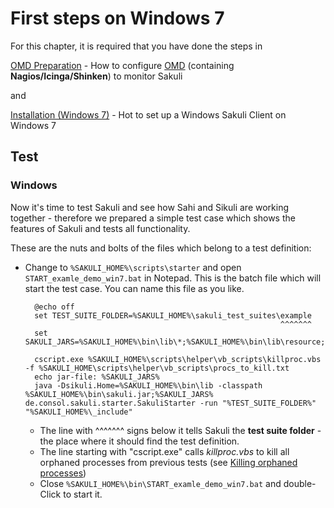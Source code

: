 # First steps on Windows 7

For this chapter, it is required that you have done the steps in 

[OMD Preparation](installation-omd.md) - How to configure [OMD](http://www.omdistro.org) (containing **Nagios/Icinga/Shinken**) to monitor Sakuli

and 

[Installation (Windows 7)](installation-windows.md) - Hot to set up a Windows Sakuli Client on Windows 7



## Test 

### Windows 
Now it's time to test Sakuli and see how Sahi and Sikuli are working together - therefore we prepared a simple test case which shows the features of Sakuli and tests all functionality.  

These are the nuts and bolts of the files which belong to a test definition: 

* Change to `%SAKULI_HOME%\scripts\starter` and open `START_examle_demo_win7.bat` in Notepad. This is the batch file which will start the test case. You can name this file as you like.  

		@echo off
		set TEST_SUITE_FOLDER=%SAKULI_HOME%\sakuli_test_suites\example
												               ^^^^^^^
		set SAKULI_JARS=%SAKULI_HOME%\bin\lib\*;%SAKULI_HOME%\bin\lib\resource;

		cscript.exe %SAKULI_HOME%\scripts\helper\vb_scripts\killproc.vbs -f %SAKULI_HOME\scripts\helper\vb_scripts\procs_to_kill.txt
		echo jar-file: %SAKULI_JARS%
		java -Dsikuli.Home=%SAKULI_HOME%\bin\lib -classpath %SAKULI_HOME%\bin\sakuli.jar;%SAKULI_JARS% de.consol.sakuli.starter.SakuliStarter -run "%TEST_SUITE_FOLDER%" "%SAKULI_HOME%\_include"

	* The line with ^^^^^^^ signs below it tells Sakuli the **test suite folder** - the place where it should find the test definition.
	* The line starting with "cscript.exe" calls _killproc.vbs_ to kill all orphaned processes from previous tests (see [Killing orphaned processes](./sakuli-manual.md))
	* Close `%SAKULI_HOME%\bin\START_examle_demo_win7.bat` and double-Click to start it.  
